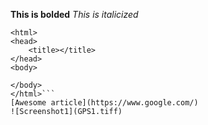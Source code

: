 **This is bolded**
*This is italicized*
```<!DOCTYPE html>
<html>
<head>
	<title></title>
</head>
<body>

</body>
</html>```
[Awesome article](https://www.google.com/)
![Screenshot1](GPS1.tiff)